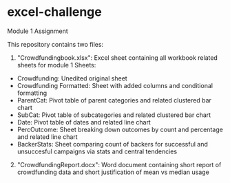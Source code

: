 # excel-challenge
Module 1 Assignment

This repository contains two files:

1) "Crowdfundingbook.xlsx": Excel sheet containing all workbook related sheets for module 1
  Sheets:
  - Crowdfunding: Unedited original sheet
  - Crowdfunding Formatted: Sheet with added columns and conditional formatting
  - ParentCat: Pivot table of parent categories and related clustered bar chart
  - SubCat: Pivot table of subcategories and related clustered bar chart
  - Date: Pivot table of dates and related line chart
  - PercOutcome: Sheet breaking down outcomes by count and percentage and related line chart
  - BackerStats: Sheet comparing count of backers for successful and unsuccesful campaigns via stats and central tendencies
2) "CrowdfundingReport.docx": Word document containing short report of crowdfunding data and short justification of mean vs median usage
